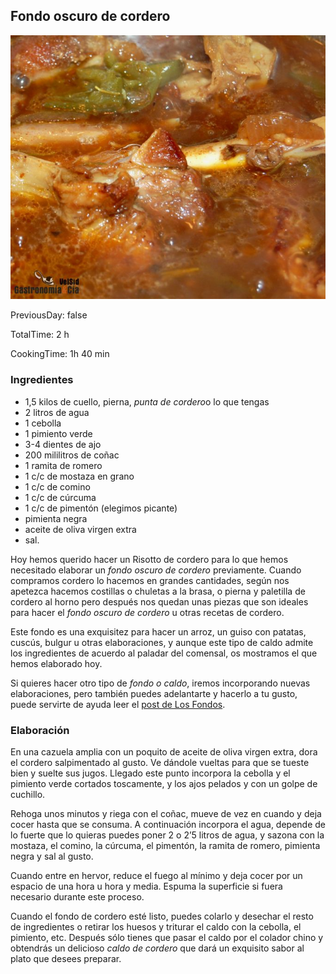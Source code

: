[title]: #()
## Fondo oscuro de cordero


[img]: #()

![](../docs/imgs/0019-fondo_cordero.jpg)

[#url]:#()

[](https://gastronomiaycia.republica.com/2008/06/06/como-hacer-un-fondo-oscuro-de-cordero/)


[recipe-time]: #()

PreviousDay: false

TotalTime: 2 h

CookingTime: 1h 40 min

[ingredients-content]: #()

### Ingredientes
* 1,5 kilos de cuello, pierna, *punta de cordero*o lo que tengas 
* 2 litros
de agua
* 1 cebolla
* 1 pimiento verde
* 3-4 dientes de ajo
* 200 mililitros de
coñac 
* 1 ramita de romero
* 1 c/c de mostaza en grano
* 1 c/c de comino
* 1 c/c de cúrcuma
* 1 c/c de pimentón (elegimos picante)
* pimienta negra
* aceite de oliva virgen extra
* sal.

[content]: #()

Hoy hemos querido hacer un Risotto de cordero para
lo que hemos necesitado elaborar un *fondo oscuro de cordero* previamente.
Cuando compramos cordero lo hacemos en grandes cantidades, según nos
apetezca hacemos costillas o chuletas a la brasa, o pierna y paletilla de
cordero al horno pero después nos quedan unas piezas que son ideales para hacer el *fondo
oscuro de cordero* u otras recetas de cordero.

Este fondo es una exquisitez para hacer un arroz, un guiso con patatas,
cuscús, bulgur u otras elaboraciones, y aunque este tipo de caldo admite
los ingredientes de acuerdo al paladar del comensal, os mostramos el que
hemos elaborado hoy.

Si quieres hacer otro tipo de *fondo o caldo*, iremos incorporando nuevas
elaboraciones, pero también puedes adelantarte y hacerlo a tu gusto, puede
servirte de ayuda leer el [post de Los Fondos](https://gastronomiaycia.republica.com/2008/04/03/las-salsas-fondos/).


### Elaboración

En una cazuela amplia con un poquito de aceite de oliva virgen extra, dora
el cordero salpimentado al gusto. Ve dándole vueltas para que se tueste
bien y suelte sus jugos. Llegado este punto incorpora la cebolla y el
pimiento verde cortados toscamente, y los ajos pelados y con un golpe de
cuchillo.

Rehoga unos minutos y riega con el coñac, mueve de vez en cuando y deja
cocer hasta que se consuma. A continuación incorpora el agua, depende de lo
fuerte que lo quieras puedes poner 2 o 2’5 litros de agua, y sazona con la
mostaza, el comino, la cúrcuma, el pimentón, la ramita de romero, pimienta
negra y sal al gusto.

Cuando entre en hervor, reduce el fuego al mínimo y deja cocer por un
espacio de una hora u hora y media. Espuma la superficie si fuera necesario
durante este proceso.

Cuando el fondo de cordero esté listo, puedes colarlo y desechar el resto
de ingredientes o retirar los huesos y triturar el caldo con la cebolla, el
pimiento, etc. Después sólo tienes que pasar el caldo por el colador chino
y obtendrás un delicioso *caldo de cordero* que dará un exquisito sabor al
plato que desees preparar.

